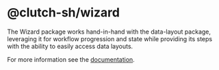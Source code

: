 # @clutch-sh/wizard

The Wizard package works hand-in-hand with the data-layout package, leveraging it for workflow progression
and state while providing its steps with the ability to easily access data layouts.

For more information see the [documentation](https://clutch.sh/docs/development/frontend#clutch-shwizard).